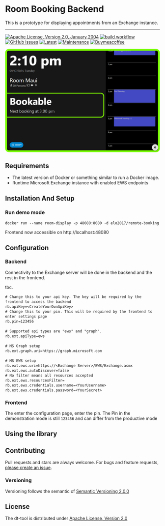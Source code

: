 # Room Booking Backend

This is a prototype for displaying appointments from an Exchange instance.

---

[![Apache License, Version 2.0, January 2004](https://img.shields.io/github/license/apache/maven.svg?label=License)][license]
[![build workflow](https://github.com/elomagic/room-booking-backend/actions/workflows/build.yml/badge.svg)](https://github.com/elomagic/room-booking-backend/actions)
[![GitHub issues](https://img.shields.io/github/issues-raw/elomagic/room-booking-backend)](https://github.com/elomagic/room-booking-backend/issues)
[![Latest](https://img.shields.io/github/release/elomagic/room-booking-backend.svg)](https://github.com/elomagic/room-booking-backend/releases)
[![Maintenance](https://img.shields.io/badge/Maintained%3F-yes-green.svg)](https://github.com/elomagic/room-booking-backend/graphs/commit-activity)
[![Buymeacoffee](https://badgen.net/badge/icon/buymeacoffee?icon=buymeacoffee&label)](https://www.buymeacoffee.com/elomagic)

![UI-example1.png](docs%2FUI-example1.png)

## Requirements

* The latest version of Docker or something similar to run a Docker image.
* Runtime Microsoft Exchange instance with enabled EWS endpoints

## Installation And Setup

### Run demo mode

```shell
docker run --name room-display -p 48080:8080 -d elo2017/remote-booking
```

Frontend now accessible on http://localhost:48080

## Configuration

### Backend

Connectivity to the Exchange server will be done in the backend and the rest in the frontend.

tbc.

```properties
# Change this to your api key. The key will be required by the frontend to access the backend
rb.apiKey=<CreateYourOwnApiKey>
# Change this to your pin. This will be required by the frontend to enter settings page
rb.pin=123456

# Supported api types are "ews" and "graph".
rb.ext.apiType=ews

# MS Graph setup
rb.ext.graph.uri=https://graph.microsoft.com

# MS EWS setup
rb.ext.ews.uri=https://<Exchange Server>/EWS/Exchange.asmx
rb.ext.ews.autoDiscover=false
# No filter means all resources accepted
rb.ext.ews.resourcesFilter=
rb.ext.ews.credentials.username=<YourUsername>
rb.ext.ews.credentials.password=<YourSecret>
```

### Frontend

The enter the configuration page, enter the pin. The Pin in the demonstration mode is still ```123456``` and can differ
from the productive mode 

## Using the library

## Contributing

Pull requests and stars are always welcome. For bugs and feature requests, [please create an issue](../../issues/new).

### Versioning

Versioning follows the semantic of [Semantic Versioning 2.0.0](https://semver.org/)

## License

The dt-tool is distributed under [Apache License, Version 2.0][license]

[license]: https://www.apache.org/licenses/LICENSE-2.0